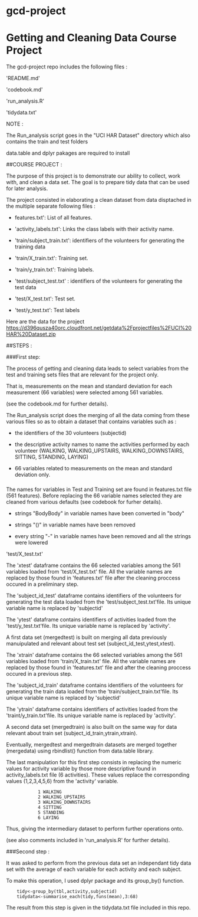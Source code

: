 # gcd-project

Getting and Cleaning Data Course Project
========================================

The gcd-project repo includes the following files :

'README.md'

'codebook.md'

'run_analysis.R' 

'tidydata.txt'


NOTE :

The Run_analysis script goes in the "UCI HAR Dataset" directory which
also contains the train and test folders

data.table and dplyr pakages are required to install

##COURSE PROJECT :

The purpose of this project is to demonstrate our ability to collect, work with,
and clean a data set. The goal is to prepare tidy data that can be used for later analysis. 

The project consisted in elaborating a clean dataset from data disptached in
the multiple separate following files :

- features.txt': List of all features.

- 'activity_labels.txt': Links the class labels with their activity name.

- 'train/subject_train.txt': identifiers of the volunteers for generating the training data

- 'train/X_train.txt': Training set.

- 'train/y_train.txt': Training labels.

- 'test/subject_test.txt' : identifiers of the volunteers for generating the test data

- 'test/X_test.txt': Test set.

- 'test/y_test.txt': Test labels

Here are the data for the project
https://d396qusza40orc.cloudfront.net/getdata%2Fprojectfiles%2FUCI%20HAR%20Dataset.zip 

##STEPS :

###First step:

The process of getting and cleaning data leads to select variables
from the test and training sets files that are relevant for the project only.

That is, measurements on the mean and standard deviation for each measurement
(66 variables) were selected among 561 variables.

(see the codebook.md for further details).

The Run_analysis script does the merging of all the data coming from these various 
files so as to obtain a dataset that contains variables such as :

- the identifiers of the 30 volunteers (subjectid)

- the descriptive activity names to name the activities performed by each volunteer
  (WALKING, WALKING_UPSTAIRS, WALKING_DOWNSTAIRS, SITTING, STANDING, LAYING) 
  
- 66 variables related to measurements on the mean and standard deviation only.

###

The names for variables in Test and Training set are found in features.txt file
(561 features). Before replacing the 66 variable names selected they are cleaned
from various defaults (see codebook for furher details).

 - strings "BodyBody" in variable names have been converted in "body"

 - strings "()" in variable names have been removed

 - every string "-" in variable names have been removed and all the strings were lowered

'test/X_test.txt'

The 'xtest' dataframe contains the 66 selected variables among the 561 variables loaded
from 'test/X_test.txt' file. All the variable names are replaced by those found in 'features.txt'
file after the cleaning proccess occured in a preliminary step.

The 'subject_id_test' dataframe contains identifiers of the volunteers for generating the test data 
loaded from the 'test/subject_test.txt'file. Its unique variable name is replaced by 'subjectid'

The 'ytest' dataframe contains identifiers of activities loaded from the 'test/y_test.txt'file.
Its unique variable name is replaced by 'activity'.

A first data set (mergedtest) is built on merging all data previously manuipulated
and relevant about test set (subject_id_test,ytest,xtest). 

The 'xtrain' dataframe contains the 66 selected variables among the 561 variables loaded
from 'train/X_train.txt' file. All the variable names are replaced  by those found in
'features.txt' file and after the cleaning proccess occured in a previous step.

The 'subject_id_train' dataframe contains identifiers of the volunteers for generating the train data 
loaded from the 'train/subject_train.txt'file. Its unique variable name is replaced by 'subjectid'

The 'ytrain' dataframe contains identifiers of activities loaded from the 'traint/y_train.txt'file.
Its unique variable name is replaced by 'activity'.

A second data set (mergedtrain) is also built on the same way for data relevant about
train set (subject_id_train,ytrain,xtrain).

Eventually, mergedtest and mergedtrain datasets are merged together (mergedata) using rbindlist()
function from data.table library.

The last manipulation for this first step consists in replacing the numeric values
for activity variable by those more descriptive found in activity_labels.txt file
(6 activities). These values replace the corresponding values (1,2,3,4,5,6)
from the 'activity' variable.

                1 WALKING
                2 WALKING_UPSTAIRS
                3 WALKING_DOWNSTAIRS
                4 SITTING
                5 STANDING
                6 LAYING

Thus, giving the intermediary dataset to perform further operations onto.
 
 (see also comments included in 'run_analysis.R' for further details).

###Second step :

It was asked to perform from the previous data set an independant tidy data set
with the average of each variable for each activity and each subject.

To make this operation, I used dplyr package and its group_by() function.

        tidy<-group_by(tbl,activity,subjectid)
        tidydata<-summarise_each(tidy,funs(mean),3:68)

The result from this step is given in the tidydata.txt file included in this repo.






